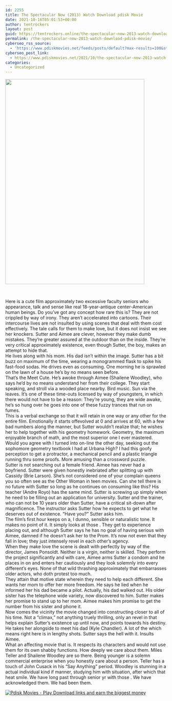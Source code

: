```yaml
---
id: 2255
title: The Spectacular Now (2013) Watch Download pdisk Movie
date: 2021-10-16T05:01:53+00:00
author: tentrockers
layout: post
guid: https://tentrockers.online/the-spectacular-now-2013-watch-download-pdisk-movie/
permalink: /the-spectacular-now-2013-watch-download-pdisk-movie/
cyberseo_rss_source:
  - 'https://www.pdiskmovies.net/feeds/posts/default?max-results=100&start-index=1'
cyberseo_post_link:
  - https://www.pdiskmovies.net/2021/10/the-spectacular-now-2013-watch-download.html
categories:
  - Uncategorized
---
```

<div class="separator">
  <a href="https://blogger.googleusercontent.com/img/a/AVvXsEiLSEdB16g9VntTR2FSzcQPklyw-jFZjhTAWrJLCgu_5k9d-Cc54DIiZBilX_5JaVA-BX_eDJZiV1NzXoZtAlAlG1wWVVAWABdZ0q1WBYlazyhD4svAOJhU-JwgOnXUXR_Fb7h9Ma6RMGbSbLLHIooKZA9ONxHxgC-CJ1_zR3e4baBfpFfXtiN9WgB7=s2048" imageanchor="1"><img loading="lazy" border="0" data-original-height="2048" data-original-width="1386" height="640" src="https://blogger.googleusercontent.com/img/a/AVvXsEiLSEdB16g9VntTR2FSzcQPklyw-jFZjhTAWrJLCgu_5k9d-Cc54DIiZBilX_5JaVA-BX_eDJZiV1NzXoZtAlAlG1wWVVAWABdZ0q1WBYlazyhD4svAOJhU-JwgOnXUXR_Fb7h9Ma6RMGbSbLLHIooKZA9ONxHxgC-CJ1_zR3e4baBfpFfXtiN9WgB7=w434-h640" width="434" /></a>
</div>

<span><br /></span>

<div>
  <div>
    <span>Here is a cute film approximately two excessive faculty seniors who appearance, talk and sense like real 18-year-antique center-American human beings. Do you&#8217;ve got any concept how rare this is? They are not crippled by way of irony. They aren&#8217;t accelerated into cartoons. Their intercourse lives are not insulted by using scenes that deal with them cost effectively. The tale calls for them to make love, but it does not insist we see her knockers. Sutter and Aimee are clever, however they make dumb mistakes. They&#8217;re greater assured at the outdoor than on the inside. They&#8217;re very critical approximately existence, even though Sutter, the boy, makes an attempt to hide that.</span>
  </div>
  
  <div>
    <span>He lives along with his mom. His dad isn&#8217;t within the image. Sutter has a bit buzz on maximum of the time, wearing a monogrammed flask to spike his fast-food sodas. He drives even as consuming. One morning he is sprawled on the lawn of a house he&#8217;s by no means seen before.</span>
  </div>
  
  <div>
    <span>That&#8217;s the Meet Cute. He&#8217;s awoke through Aimee (Shailene Woodley), who says he&#8217;d by no means understand her from their college. They start speaking, and stroll via a wooded place nearby. Bird music. Sun via the leaves. It&#8217;s one of these time-outs licensed by way of youngsters, in which there would not have to be a reason: They&#8217;re young, they are wide awake, he&#8217;s so hung over he goes into one of these fuzzy trances that run on fumes.</span>
  </div>
  
  <div>
    <span>This is a verbal exchange so that it will retain in one way or any other for the entire film. Emotionally it starts offevolved at 0 and arrives at 60, with a few bad numbers along the manner, but Sutter wouldn’t realize that; he wishes her to help together with his geometry homework. Geometry, the maximum enjoyable branch of math, and the most superior one I ever mastered. Would you agree with I turned into on-line the other day, seeking out the sophomore geometry textbook I had at Urbana High? I had this goofy perception to get a protractor, a mechanical pencil and a plastic triangle running thru some proofs. More amusing than a crossword puzzle.</span>
  </div>
  
  <div>
    <span>Sutter is not searching out a female friend. Aimee has never had a boyfriend. Sutter were given honestly inebriated after splitting up with Cassidy (Brie Larson). She&#8217;s not considered one of your complain queens you so often see as the Other Woman in teen movies. Can she tell there is no future with Sutter so long as he continues on consuming like this? His teacher (Andre Royo) has the same mind. Sutter is screwing up simply when he need to be filling out an application for university. Sutter and the trainer, who can not be 10 years older than Sutter, have a critical sit-down after magnificence. The instructor asks Sutter how he expects to get what he deserves out of existence. &#8220;Have you?&#8221; Sutter asks him.</span>
  </div>
  
  <div>
    <span>The film&#8217;s first hour keeps on a, I dunno, sensible or naturalistic tone. It makes no point of it. It simply looks at those . They get to experience placing out, and although Sutter says he has no goal of having serious with Aimee, damned if he doesn&#8217;t ask her to the Prom. It&#8217;s now not even that they fall in love; they just intensely revel in each other&#8217;s agency.</span>
  </div>
  
  <div>
    <span>When they make love the scene is dealt with perfectly by way of the director, James Ponsoldt. Neither is a virgin, neither is skilled. They perform the project significantly and with care, Aimee arms Sutter a condom and he places in on and enters her cautiously and they look solemnly into every different&#8217;s eyes. None of that wild thrashing approximately that embarrasses older actors, who doth protest too much.</span>
  </div>
  
  <div>
    <span>They attain that motive state wherein they need to help each different. She wants her mom to offer her more freedom. He says he lied when he informed her his dad became a pilot. Actually, his dad walked out. His older sister has the telephone wide variety, now discovered to him. Sutter makes her promise to stand up to her mom. Aimee makes him promise to get the number from his sister and phone it.</span>
  </div>
  
  <div>
    <span>Now comes the vicinity the movie changed into constructing closer to all of his time. Not a &#8220;climax,&#8221; not anything truely thrilling, only an revel in that helps explain Sutter&#8217;s existence up until now, and points towards his destiny. He takes her alongside to meet his dad (Kyle Chandler). A lot of the which means right here is in lengthy shots. Sutter says the hell with it. Insults Aimee.</span>
  </div>
  
  <div>
    <span>What an affecting movie that is. It respects its characters and would not use them for its own shabby functions. How deeply we care about them. Miles Teller and Shailene Woodley are so there. Being younger is a solemn commercial enterprise when you honestly care about a person. Teller has a touch of John Cusack in his &#8220;Say Anything&#8221; period. Woodley is stunning in a actual individual kind if manner, studying him with situation, after which that heat smile. We have long past through senior yr with those . We have acknowledged them. We had been them.</span>
  </div>
</div>

[![](https://1.bp.blogspot.com/-a93bp85aB6g/YUXjACCiX3I/AAAAAAAAbQE/GHmPI7h0af0tqn6tYzd0cdrDv9Hu9LUSACLcBGAsYHQ/s16000/Play_it_New-removebg-preview.png "Pdisk Movies - Play Download links and earn the biggest money")](https://kofilink.com/1/bnYybWtsMDAyem40?dn=1)
